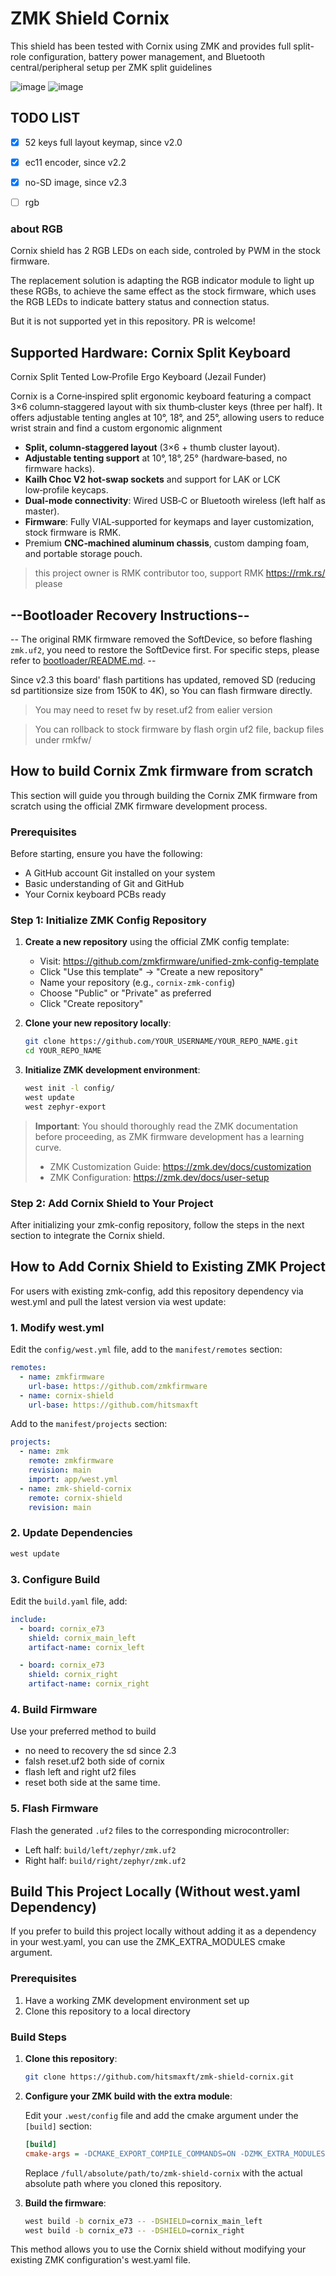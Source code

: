 # ZMK Shield Cornix

This shield has been tested with Cornix using ZMK and provides full split-role configuration, battery power management, and Bluetooth central/peripheral setup per ZMK split guidelines 


![image](images/cornix_with_dongle.png)
![image](images/cornix_layout.png)

## TODO LIST

- [x] 52 keys full layout keymap, since v2.0
- [x] ec11 encoder, since v2.2
- [x] no-SD image, since v2.3
- [ ] rgb


### about RGB

Cornix shield has 2 RGB LEDs on each side, controled by PWM in the stock firmware.

The replacement solution is adapting the RGB indicator module to light up these RGBs, to achieve the same effect as the stock firmware, which uses the RGB LEDs to indicate battery status and connection status. 

But it is not supported yet in this repository.  PR is welcome!

## Supported Hardware: Cornix Split Keyboard

Cornix Split Tented Low‑Profile Ergo Keyboard (Jezail Funder)

Cornix is a Corne‑inspired split ergonomic keyboard featuring a compact 3×6 column‑staggered layout with six thumb‑cluster keys (three per half). It offers adjustable tenting angles at 10°, 18°, and 25°, allowing users to reduce wrist strain and find a custom ergonomic alignment

- **Split, column‑staggered layout** (3×6 + thumb cluster layout).
- **Adjustable tenting support** at 10°, 18°, 25° (hardware‑based, no firmware hacks).
- **Kailh Choc V2 hot‑swap sockets** and support for LAK or LCK low‑profile keycaps.
- **Dual‑mode connectivity**: Wired USB‑C or Bluetooth wireless (left half as master).
- **Firmware**: Fully VIAL‑supported for keymaps and layer customization, stock firmware is RMK.
- Premium **CNC‑machined aluminum chassis**, custom damping foam, and portable storage pouch.

> this project owner is RMK contributor too, support RMK https://rmk.rs/ please 

## --Bootloader Recovery Instructions--

-- The original RMK firmware removed the SoftDevice, so before flashing `zmk.uf2`, you need to restore the SoftDevice first. For specific steps, please refer to [bootloader/README.md](./bootloader/README.md). --

Since v2.3 this board' flash partitions has updated, removed SD (reducing sd partitionsize size from 150K to 4K), so You can flash firmware directly.

> You may need to reset fw by reset.uf2 from ealier version

> You can rollback to stock firmware by flash orgin uf2 file, backup files under rmkfw/

## How to build Cornix Zmk firmware from scratch

This section will guide you through building the Cornix ZMK firmware from scratch using the official ZMK firmware development process.


### Prerequisites

Before starting, ensure you have the following:
- A GitHub account
 Git installed on your system
- Basic understanding of Git and GitHub
- Your Cornix keyboard PCBs ready

### Step 1: Initialize ZMK Config Repository

1. **Create a new repository** using the official ZMK config template:
   - Visit: https://github.com/zmkfirmware/unified-zmk-config-template
   - Click "Use this template" → "Create a new repository"
   - Name your repository (e.g., `cornix-zmk-config`)
   - Choose "Public" or "Private" as preferred
   - Click "Create repository"

2. **Clone your new repository locally**:
   ```bash
   git clone https://github.com/YOUR_USERNAME/YOUR_REPO_NAME.git
   cd YOUR_REPO_NAME
   ```

3. **Initialize ZMK development environment**:
   ```bash
   west init -l config/
   west update
   west zephyr-export
   ```

> **Important**: You should thoroughly read the ZMK documentation before proceeding, as ZMK firmware development has a learning curve.
> - ZMK Customization Guide: https://zmk.dev/docs/customization
> - ZMK Configuration: https://zmk.dev/docs/user-setup

### Step 2: Add Cornix Shield to Your Project

After initializing your zmk-config repository, follow the steps in the next section to integrate the Cornix shield.

## How to Add Cornix Shield to Existing ZMK Project

For users with existing zmk-config, add this repository dependency via west.yml and pull the latest version via west update:

### 1. Modify west.yml

Edit the `config/west.yml` file, add to the `manifest/remotes` section:

```yaml
remotes:
  - name: zmkfirmware
    url-base: https://github.com/zmkfirmware
  - name: cornix-shield
    url-base: https://github.com/hitsmaxft
```

Add to the `manifest/projects` section:

```yaml
projects:
  - name: zmk
    remote: zmkfirmware
    revision: main
    import: app/west.yml
  - name: zmk-shield-cornix
    remote: cornix-shield
    revision: main
```

### 2. Update Dependencies

```bash
west update
```

### 3. Configure Build

Edit the `build.yaml` file, add:

```yaml
include:
  - board: cornix_e73
    shield: cornix_main_left
    artifact-name: cornix_left

  - board: cornix_e73
    shield: cornix_right
    artifact-name: cornix_right
```

### 4. Build Firmware

Use your preferred method to build

- no need to recovery the sd since 2.3
- falsh reset.uf2 both side of cornix
- flash left and right uf2 files
- reset both side at the same time.

### 5. Flash Firmware

Flash the generated `.uf2` files to the corresponding microcontroller:
- Left half: `build/left/zephyr/zmk.uf2`
- Right half: `build/right/zephyr/zmk.uf2`

## Build This Project Locally (Without west.yaml Dependency)

If you prefer to build this project locally without adding it as a dependency in your west.yaml, you can use the ZMK_EXTRA_MODULES cmake argument.

### Prerequisites

1. Have a working ZMK development environment set up
2. Clone this repository to a local directory

### Build Steps

1. **Clone this repository**:
   ```bash
   git clone https://github.com/hitsmaxft/zmk-shield-cornix.git
   ```

2. **Configure your ZMK build with the extra module**:
   
   Edit your `.west/config` file and add the cmake argument under the `[build]` section:
   
   ```ini
   [build]
   cmake-args = -DCMAKE_EXPORT_COMPILE_COMMANDS=ON -DZMK_EXTRA_MODULES=/full/absolute/path/to/zmk-shield-cornix
   ```
   
   Replace `/full/absolute/path/to/zmk-shield-cornix` with the actual absolute path where you cloned this repository.

3. **Build the firmware**:
   ```bash
   west build -b cornix_e73 -- -DSHIELD=cornix_main_left
   west build -b cornix_e73 -- -DSHIELD=cornix_right
   ```

This method allows you to use the Cornix shield without modifying your existing ZMK configuration's west.yaml file.
